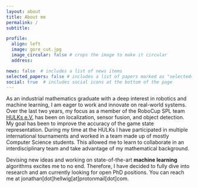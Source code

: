 ```yaml
---
layout: about
title: About me
permalink: /
subtitle: 

profile:
  align: left
  image: gore_cut.jpg
  image_circular: false # crops the image to make it circular
  address: 

news: false  # includes a list of news items
selected_papers: false # includes a list of papers marked as "selected={true}"
social: true  # includes social icons at the bottom of the page
---
```

As an industrial mathematics graduate with a deep interest in robotics and machine learning, I am eager to work and innovate on real-world systems. Over the last two years, my focus as a member of the RoboCup SPL team [HULKs e.V.](https://hulks.de/) has been on localization, sensor fusion, and object detection. My goal has been to improve the accuracy of the game state representation. During my time at the HULKs I have participated in multiple international tournaments and worked in a team made up of mostly Computer Science students. This allowed me to learn to collaborate in an interdisciplinary team and take advantage of my mathematical background.

Devising new ideas and working on state-of-the-art **machine learning** algorithms excites me to no end. Therefore, I have decided to fully dive into research and am currently looking for open PhD positions. You can reach me at jonathan[dot]hellwig[at]protonmail[dot]com.
